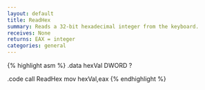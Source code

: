 ```yaml
---
layout: default
title: ReadHex
summary: Reads a 32-bit hexadecimal integer from the keyboard.
receives: None
returns: EAX = integer
categories: general
---
```

{% highlight asm %}
.data
hexVal DWORD ?

.code
call ReadHex
mov  hexVal,eax
{% endhighlight %}
